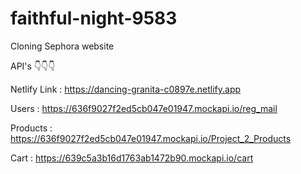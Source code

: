 # faithful-night-9583

Cloning Sephora website




API's      👇👇👇

Netlify Link : https://dancing-granita-c0897e.netlify.app

Users    : https://636f9027f2ed5cb047e01947.mockapi.io/reg_mail

Products : https://636f9027f2ed5cb047e01947.mockapi.io/Project_2_Products

Cart     : https://639c5a3b16d1763ab1472b90.mockapi.io/cart


